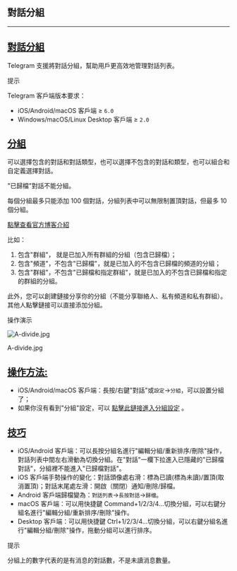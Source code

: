 ## 對話分組

---

## [對話分組](#對話分組)

Telegram 支援將對話分組，幫助用戶更高效地管理對話列表。

提示

Telegram 客戶端版本要求：

- iOS/Android/macOS 客戶端 ≥ `6.0`
- Windows/macOS/Linux Desktop 客戶端 ≥ `2.0`

## [分組](#分組)

可以選擇包含的對話和對話類型，也可以選擇不包含的對話和類型，也可以組合和自定義選擇對話。

"已歸檔"對話不能分組。

每個分組最多只能添加 100 個對話，分組列表中可以無限制置頂對話，但最多 10 個分組。

[點擊查看官方博客介紹](https://telegram.org/blog/folders)

比如：

1.  包含"群組"， 就是已加入所有群組的分組（包含已歸檔）；
2.  包含"頻道"，不包含"已歸檔"，就是已加入的不包含已歸檔的頻道的分組；
3.  包含"群組"，不包含"已歸檔和指定群組"，就是已加入的不包含已歸檔和指定的群組的分組。

此外，您可以創建鏈接分享你的分組（不能分享聯絡人、私有頻道和私有群組）。其他人點擊鏈接可以直接添加分組。

操作演示

![A-divide.jpg](https://cdn.jsdelivr.net/gh/tgwiki/images/A/divide.jpg)

A-divide.jpg

## [操作方法:](#操作方法)

- iOS/Android/macOS 客戶端：長按/右鍵"對話"或`設定`\->`分組`，可以設置分組了；
- 如果你沒有看到"分組"設定，可以 [點擊此鏈接進入分組設定](tg://settings/folders) 。

## [技巧](#技巧)

- iOS/Android 客戶端：可以長按分組名進行"編輯分組/重新排序/刪除"操作，對話列表中間左右滑動為切換分組。在"對話"一欄下拉進入已隱藏的"已歸檔對話"，分組裡不能進入"已歸檔對話"。
- iOS 客戶端手勢操作的變化：對話頭像處右滑：標為已讀(標為未讀)/置頂(取消置頂)；對話末尾處左滑：開啟（關閉）通知/刪除/歸檔。
- Android 客戶端歸檔變為：`對話列表`\->`長按對話`\->`歸檔`。
- macOS 客戶端：可以用快捷鍵 Command+1/2/3/4...切換分組，可以右鍵分組名進行"編輯分組/重新排序/刪除"操作。
- Desktop 客戶端：可以用快捷鍵 Ctrl+1/2/3/4...切換分組，可以右鍵分組名進行"編輯分組/刪除"操作，拖動分組可以進行排序。

提示

分組上的數字代表的是有消息的對話數，不是未讀消息數量。